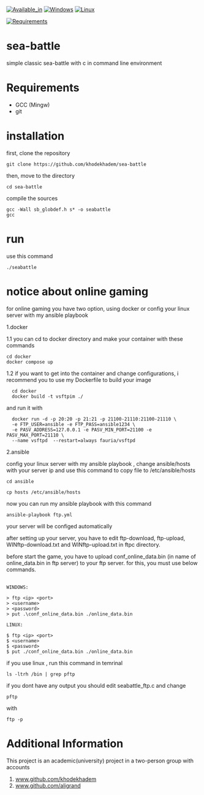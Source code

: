 
[![Available_in](https://img.shields.io/badge/-Available%20in-555)]()
[![Windows](https://img.shields.io/badge/-WINDOWS-blue)](https://www.microsoft.com/en-us/windows)
[![Linux](https://img.shields.io/badge/-LINUX-blue)]()



[![Requirements](https://img.shields.io/badge/Requirements-gcc%20%2F%20git-blue)]()



# sea-battle
simple classic sea-battle with c in command line environment

# Requirements
* GCC (Mingw)
* git

# installation
first, clone the repository

    git clone https://github.com/khodekhadem/sea-battle

then, move to the directory

    cd sea-battle

compile the sources

    gcc -Wall sb_globdef.h s* -o seabattle
    gcc
# run
use this command

    ./seabattle

# notice about online gaming
for online gaming you have two option, using docker or config your  linux server with my ansible playbook

1.docker

1.1 you can cd to docker directory and make your container with these commands
    
    cd docker
    docker compose up
    
1.2 if you want to get into the container and change configurations, i recommend you to use my Dockerfile to build your image
    
      cd docker
      docker build -t vsftpim ./
  and run it with
      
      docker run -d -p 20:20 -p 21:21 -p 21100-21110:21100-21110 \
      -e FTP_USER=ansible -e FTP_PASS=ansible1234 \
      -e PASV_ADDRESS=127.0.0.1 -e PASV_MIN_PORT=21100 -e PASV_MAX_PORT=21110 \
      --name vsftpd  --restart=always fauria/vsftpd

2.ansible

config your linux server with my ansible playbook , change ansible/hosts with your server ip and use this command to copy file to /etc/ansible/hosts

    cd ansible

    cp hosts /etc/ansible/hosts

now you can run my ansible playbook with this command
   
    ansible-playbook ftp.yml

your server will be configed automatically 


after setting up your server, you have to edit  ftp-download, ftp-upload, WINftp-download.txt and WINftp-upload.txt in ftpc directory.

before start the game, you have to upload conf_online_data.bin (in name of online_data.bin in ftp server) to your ftp server. for this, you must use below commands.<br><br>
    
   ```
  WINDOWS:
   
  > ftp <ip> <port>
  > <username>
  > <password>
  > put .\conf_online_data.bin ./online_data.bin
  ```
  ```
  LINUX:
   
  $ ftp <ip> <port>
  $ <username>
  $ <password>
  $ put ./conf_online_data.bin ./online_data.bin
  ```
if you use linux , run this command in temrinal

    ls -ltrh /bin | grep pftp
if you dont have any output you should edit seabattle_ftp.c and change
   
    pftp

with

    ftp -p
# Additional Information
This project is an academic(university) project in a two-person group with accounts
1. www.github.com/khodekhadem
2. www.github.com/aligrand



